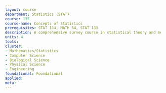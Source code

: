 ```yaml
---
layout: course 
department: Statistics (STAT)
course: 135
course-name: Concepts of Statistics
prerequisites: STAT 134, MATH 54, STAT 133
description: A comprehensive survey course in statistical theory and methodology. Topics include descriptive statistics, maximum likelihood estimation, non-parametric methods, introduction to optimality, goodness-of-fit tests, analysis of variance, bootstrap and computer-intensive methods and least squares estimation. The laboratory includes computer-based data-analytic applications to science and engineering.
units: 4
tools: 
cluster:
- Mathematics/Statistics
- Computer Science
- Biological Science
- Physical Science
- Engineering
foundational: Foundational
applied: 
meta: 
---
```

